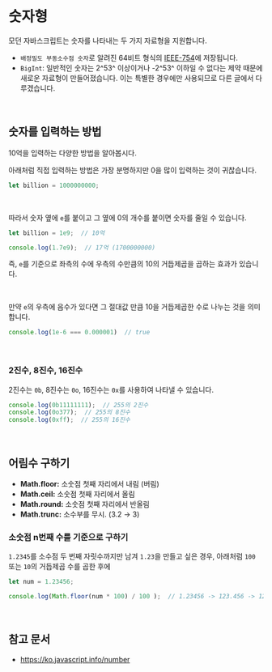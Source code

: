 # 숫자형

모던 자바스크립트는 숫자를 나타내는 두 가지 자료형을 지원합니다.

- `배정밀도 부동소수점 숫자`로 알려진 64비트 형식의 [IEEE-754](https://en.wikipedia.org/wiki/IEEE_754-2008_revision)에 저장됩니다.
- `BigInt`: 일반적인 숫자는 2^53^ 이상이거나 -2^53^ 이하일 수 없다는 제약 때문에 새로운 자료형이 만들어졌습니다. 이는 특별한 경우에만 사용되므로 다른 글에서 다루겠습니다.

<br/>

## 숫자를 입력하는 방법

10억을 입력하는 다양한 방법을 알아봅시다.

아래처럼 직접 입력하는 방법은 가장 분명하지만 0을 많이 입력하는 것이 귀찮습니다.

```js
let billion = 1000000000;
```

<br/>

따라서 숫자 옆에 `e`를 붙이고 그 옆에 0의 개수를 붙이면 숫자를 줄일 수 있습니다.

```js
let billion = 1e9;  // 10억

console.log(1.7e9);  // 17억 (1700000000)
```

즉, `e`를 기준으로 좌측의 수에 우측의 수만큼의 10의 거듭제곱을 곱하는 효과가 있습니다.

<br/>

만약 `e`의 우측에 음수가 있다면 그 절대값 만큼 10을 거듭제곱한 수로 나누는 것을 의미합니다.

```js
console.log(1e-6 === 0.000001)  // true
```

<br/>

### 2진수, 8진수, 16진수

2진수는 `0b`, 8진수는 `0o`, 16진수는 `0x`를 사용하여 나타낼 수 있습니다.

```js
console.log(0b11111111);  // 255의 2진수
console.log(0o377);  // 255의 8진수
console.log(0xff);  // 255의 16진수
```

<br/>

## 어림수 구하기

- **Math.floor:**  소숫점 첫째 자리에서 내림 (버림)
- **Math.ceil:** 소숫점 첫째 자리에서 올림
- **Math.round:**  소숫점 첫째 자리에서 반올림
- **Math.trunc:** 소수부를 무시. (3.2 → 3)

### 소숫점 n번째 수를 기준으로 구하기

`1.2345`를 소수점 두 번째 자릿수까지만 남겨 `1.23`을 만들고 싶은 경우, 아래처럼 `100` 또는 `10`의 거듭제곱 수를 곱한 후에 

```js
let num = 1.23456;

console.log(Math.floor(num * 100) / 100 );  // 1.23456 -> 123.456 -> 123 -> 1.23
```

<br/>

## 참고 문서

- https://ko.javascript.info/number

